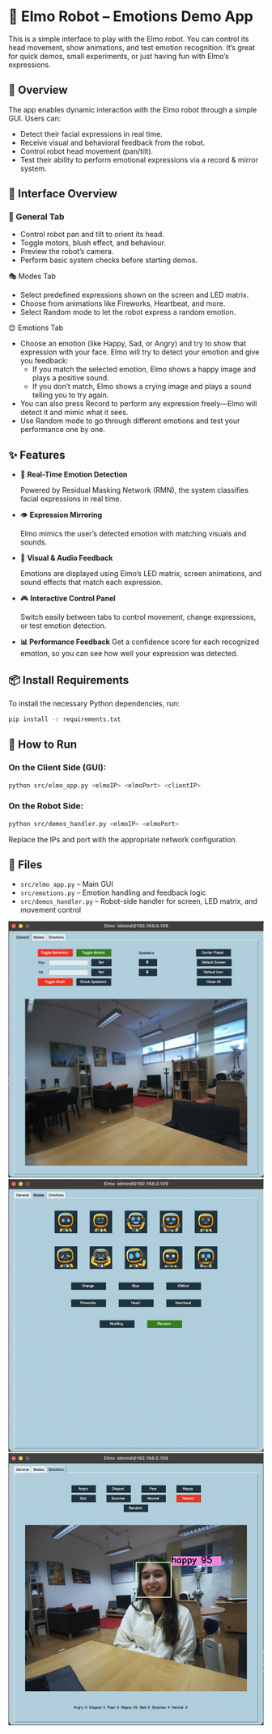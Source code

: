 # 🤖 Elmo Robot – Emotions Demo App

This is a simple interface to play with the Elmo robot. You can control its head movement, show animations, and test emotion recognition. It’s great for quick demos, small experiments, or just having fun with Elmo’s expressions.

## 🎯 Overview

The app enables dynamic interaction with the Elmo robot through a simple GUI. Users can:

- Detect their facial expressions in real time.
- Receive visual and behavioral feedback from the robot.
- Control robot head movement (pan/tilt).
- Test their ability to perform emotional expressions via a record & mirror system.

## 🧩 Interface Overview

### 🔧 General Tab

- Control robot pan and tilt to orient its head.
- Toggle motors, blush effect, and behaviour.
- Preview the robot’s camera.
- Perform basic system checks before starting demos.

🎭 Modes Tab

- Select predefined expressions shown on the screen and LED matrix.
- Choose from animations like Fireworks, Heartbeat, and more.
- Select Random mode to let the robot express a random emotion.

😊 Emotions Tab

- Choose an emotion (like Happy, Sad, or Angry) and try to show that expression with your face. Elmo will try to detect your emotion and give you feedback:
  - If you match the selected emotion, Elmo shows a happy image and plays a positive sound.
  - If you don’t match, Elmo shows a crying image and plays a sound telling you to try again.
- You can also press Record to perform any expression freely—Elmo will detect it and mimic what it sees.
- Use Random mode to go through different emotions and test your performance one by one.

## ✨ Features

- 🧠 **Real-Time Emotion Detection**
  
  Powered by Residual Masking Network (RMN), the system classifies facial expressions in real time.

- 👁 **Expression Mirroring**

  Elmo mimics the user’s detected emotion with matching visuals and sounds.

- 🎨 **Visual & Audio Feedback**

  Emotions are displayed using Elmo’s LED matrix, screen animations, and sound effects that match each expression.

- 🎮 **Interactive Control Panel**

  Switch easily between tabs to control movement, change expressions, or test emotion detection.

- **📊 Performance Feedback**
  Get a confidence score for each recognized emotion, so you can see how well your expression was detected.


## 📦 Install Requirements

To install the necessary Python dependencies, run:

```bash
pip install -r requirements.txt
```


## 🚀 How to Run

### On the Client Side (GUI):

```bash
python src/elmo_app.py <elmoIP> <elmoPort> <clientIP>
```

### On the Robot Side:

```bash
python src/demos_handler.py <elmoIP> <elmoPort>
```

Replace the IPs and port with the appropriate network configuration.

## 📁 Files

- `src/elmo_app.py` – Main GUI  
- `src/emotions.py` – Emotion handling and feedback logic  
- `src/demos_handler.py` – Robot-side handler for screen, LED matrix, and movement control

![General Tab](./images/general.png)
![Modes Tab](./images/modes.png)
![Emotions Tab](./images/emotions.png)

